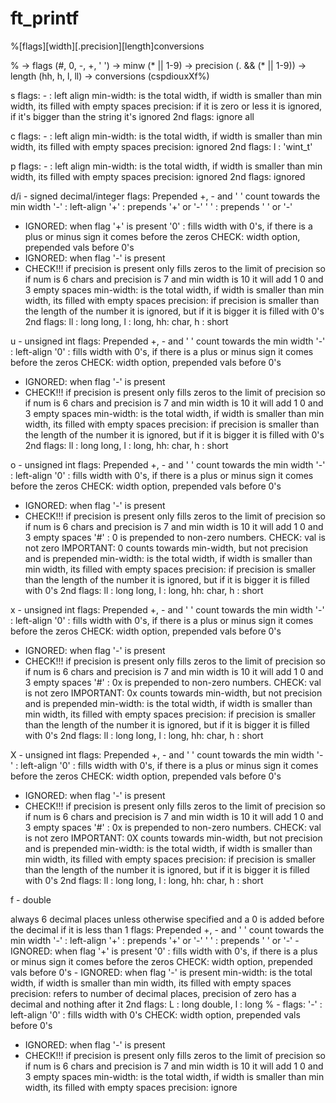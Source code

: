 # ft_printf

%[flags][width][.precision][length]conversions

% -> flags (#, 0, -, +, ' ') -> minw (* || 1-9) -> precision (. && (* || 1-9)) -> length (hh, h, l, ll) -> conversions (cspdiouxXf%)

s
flags: - : left align
min-width: is the total width, if width is smaller than min width, its filled with empty spaces
precision: if it is zero or less it is ignored, if it's bigger than the string it's ignored
2nd flags: ignore all

c
flags: - : left align
min-width: is the total width, if width is smaller than min width, its filled with empty spaces
precision: ignored
2nd flags: l : 'wint_t'

p
flags: - : left align
min-width: is the total width, if width is smaller than min width, its filled with empty spaces
precision: ignored
2nd flags: ignored

d/i - signed decimal/integer
flags: Prepended +, - and ' ' count towards the min width
'-' : left-align
'+' : prepends '+' or '-'
' ' : prepends ' ' or '-'
- IGNORED: when flag '+' is present
'0' : fills width with 0's, if there is a plus or minus sign it comes before the zeros
CHECK: width option, prepended vals before 0's
- IGNORED: when flag '-' is present
- CHECK!!! if precision is present only fills zeros to the limit of precision
so if num is 6 chars and precision is 7 and min width is 10 it will add 1 0 and 3 empty spaces
min-width: is the total width, if width is smaller than min width, its filled with empty spaces
precision: if precision is smaller than the length of the number it is ignored, but if it is bigger it is filled with 0's
2nd flags: ll : long long, l : long, hh: char, h : short

u - unsigned int
flags: Prepended +, - and ' ' count towards the min width
'-' : left-align
'0' : fills width with 0's, if there is a plus or minus sign it comes before the zeros
CHECK: width option, prepended vals before 0's
- IGNORED: when flag '-' is present
- CHECK!!! if precision is present only fills zeros to the limit of precision
so if num is 6 chars and precision is 7 and min width is 10 it will add 1 0 and 3 empty spaces
min-width: is the total width, if width is smaller than min width, its filled with empty spaces
precision: if precision is smaller than the length of the number it is ignored, but if it is bigger it is filled with 0's
2nd flags: ll : long long, l : long, hh: char, h : short

o - unsigned int
flags: Prepended +, - and ' ' count towards the min width
'-' : left-align
'0' : fills width with 0's, if there is a plus or minus sign it comes before the zeros
CHECK: width option, prepended vals before 0's
- IGNORED: when flag '-' is present
- CHECK!!! if precision is present only fills zeros to the limit of precision
so if num is 6 chars and precision is 7 and min width is 10 it will add 1 0 and 3 empty spaces
'#' : 0 is prepended to non-zero numbers.
CHECK: val is not zero
IMPORTANT: 0 counts towards min-width, but not precision and is prepended
min-width: is the total width, if width is smaller than min width, its filled with empty spaces
precision: if precision is smaller than the length of the number it is ignored, but if it is bigger it is filled with 0's
2nd flags: ll : long long, l : long, hh: char, h : short

x - unsigned int
flags: Prepended +, - and ' ' count towards the min width
'-' : left-align
'0' : fills width with 0's, if there is a plus or minus sign it comes before the zeros
CHECK: width option, prepended vals before 0's
- IGNORED: when flag '-' is present
- CHECK!!! if precision is present only fills zeros to the limit of precision
so if num is 6 chars and precision is 7 and min width is 10 it will add 1 0 and 3 empty spaces
'#' : 0x is prepended to non-zero numbers.
CHECK: val is not zero
IMPORTANT: 0x counts towards min-width, but not precision and is prepended
min-width: is the total width, if width is smaller than min width, its filled with empty spaces
precision: if precision is smaller than the length of the number it is ignored, but if it is bigger it is filled with 0's
2nd flags: ll : long long, l : long, hh: char, h : short

X - unsigned int
flags: Prepended +, - and ' ' count towards the min width
'-' : left-align
'0' : fills width with 0's, if there is a plus or minus sign it comes before the zeros
CHECK: width option, prepended vals before 0's
- IGNORED: when flag '-' is present
- CHECK!!! if precision is present only fills zeros to the limit of precision
so if num is 6 chars and precision is 7 and min width is 10 it will add 1 0 and 3 empty spaces
'#' : 0x is prepended to non-zero numbers.
CHECK: val is not zero
IMPORTANT: 0X counts towards min-width, but not precision and is prepended
min-width: is the total width, if width is smaller than min width, its filled with empty spaces
precision: if precision is smaller than the length of the number it is ignored, but if it is bigger it is filled with 0's
2nd flags: ll : long long, l : long, hh: char, h : short

f - double

always 6 decimal places unless otherwise specified and a 0 is added before the decimal if it is less than 1 flags: Prepended +, - and ' ' count towards the min width '-' : left-align '+' : prepends '+' or '-' ' ' : prepends ' ' or '-' - IGNORED: when flag '+' is present '0' : fills width with 0's, if there is a plus or minus sign it comes before the zeros CHECK: width option, prepended vals before 0's - IGNORED: when flag '-' is present min-width: is the total width, if width is smaller than min width, its filled with empty spaces precision: refers to number of decimal places, precision of zero has a decimal and nothing after it 2nd flags: L : long double, l : long
% -
flags:
'-' : left-align
'0' : fills width with 0's
CHECK: width option, prepended vals before 0's
- IGNORED: when flag '-' is present
- CHECK!!! if precision is present only fills zeros to the limit of precision
so if num is 6 chars and precision is 7 and min width is 10 it will add 1 0 and 3 empty spaces
min-width: is the total width, if width is smaller than min width, its filled with empty spaces
precision: ignore
